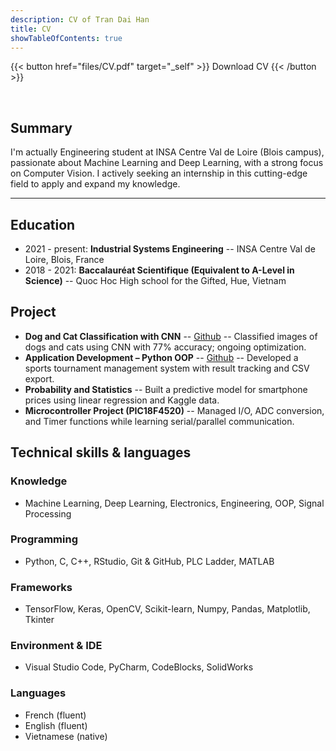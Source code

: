 ```yaml
---
description: CV of Tran Dai Han
title: CV
showTableOfContents: true
---
```


{{< button href="files/CV.pdf" target="_self" >}}
Download CV
{{< /button >}}

<br>

## Summary

I'm actually Engineering student at INSA Centre Val de Loire (Blois campus), passionate about Machine Learning and Deep Learning, with a strong focus on Computer Vision. I actively seeking an internship in this cutting-edge field to apply and expand my knowledge.

---

## Education

- 2021 - present: **Industrial Systems Engineering** -- INSA Centre Val de Loire, Blois, France
- 2018 - 2021: **Baccalauréat Scientifique (Equivalent to A-Level in Science)** -- Quoc Hoc High school for the Gifted, Hue, Vietnam

## Project
- **Dog and Cat Classification with CNN** -- [Github](https://github.com/roa212003/CatsVsDogs_Classification) -- Classified images of dogs and cats using CNN with 77% accuracy; ongoing optimization.
- **Application Development – Python OOP** -- [Github](https://github.com/roa212003/ProjetPYTHON_4AGSI.git) -- Developed a sports tournament management system with result tracking and CSV export.
- **Probability and Statistics** -- Built a predictive model for smartphone prices using linear regression and Kaggle data.
- **Microcontroller Project (PIC18F4520)** -- Managed I/O, ADC conversion, and Timer functions while learning serial/parallel communication.

## Technical skills & languages

### Knowledge
- Machine Learning, Deep Learning, Electronics, Engineering, OOP, Signal Processing

### Programming
- Python, C, C++, RStudio, Git & GitHub, PLC Ladder, MATLAB

### Frameworks
- TensorFlow, Keras, OpenCV, Scikit-learn, Numpy, Pandas, Matplotlib, Tkinter

### Environment & IDE
- Visual Studio Code, PyCharm, CodeBlocks, SolidWorks

### Languages
- French (fluent)
- English (fluent)
- Vietnamese (native)